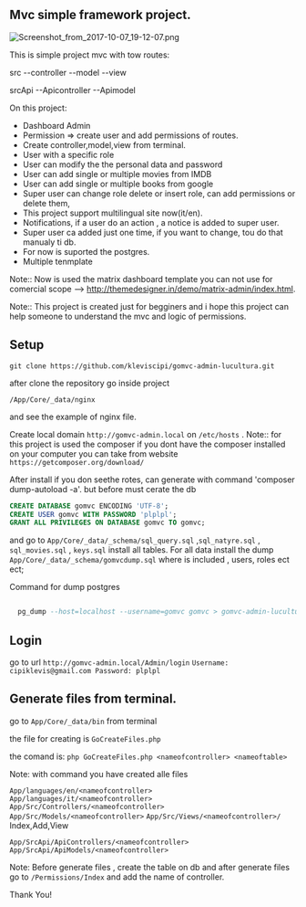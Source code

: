 ## Mvc simple framework project.


![Screenshot_from_2017-10-07_19-12-07.png](https://www.sourcecodester.com/sites/default/files/styles/medium/public/images/klevis/68747470733a2f2f7332302e706f7374696d672e6f72672f6f34356368313677742f53637265656e73686f745f66726f6d5f323031372d31302d30375f31392d31322d30372e706e67.png?itok=lwUUdPEi)



This is simple project mvc with tow routes:

src
	--controller
	--model
	--view

srcApi
	--Apicontroller
	--Apimodel

On this project:

* Dashboard Admin
* Permission => create user and add permissions of routes.
* Create controller,model,view from terminal.
* User with a specific role
* User can modify the the personal data and password
* User can add single or multiple movies from IMDB
* User can add single or multiple books from google
* Super user can change role delete or insert role, can add permissions or delete them,
* This project support multilingual site now(it/en).
* Notifications, if a user do an action , a notice is added to super user.
* Super user ca added just one time, if you want to change, tou do that manualy ti db.
* For now is suported the postgres.
* Multiple tenmplate

Note:: Now is used the matrix dashboard template you can not use for comercial scope  --> http://themedesigner.in/demo/matrix-admin/index.html.


Note:: This project is created just for begginers and i hope this project can help someone to understand the mvc and logic of permissions.

## Setup

`git clone https://github.com/kleviscipi/gomvc-admin-lucultura.git`

after clone the repository go inside project

`/App/Core/_data/nginx`

and see the example of nginx file.

Create  local domain `http://gomvc-admin.local` on `/etc/hosts` .
Note:: for this project is used the composer if you dont have the composer installed on your computer you can take from website `https://getcomposer.org/download/`

After install if you don seethe rotes, can generate with command 'composer dump-autoload -a'. but before must cerate the db
```SQL
CREATE DATABASE gomvc ENCODING 'UTF-8';
CREATE USER gomvc WITH PASSWORD 'plplpl';
GRANT ALL PRIVILEGES ON DATABASE gomvc TO gomvc;
```

and go to  `App/Core/_data/_schema/sql_query.sql` ,`sql_natyre.sql` , `sql_movies.sql` , `keys.sql` install all tables.
For all data install the dump   `App/Core/_data/_schema/gomvcdump.sql` where is included , users, roles ect ect;

Command for dump postgres

```SQL

  pg_dump --host=localhost --username=gomvc gomvc > gomvc-admin-lucultura/App/Core/_data/_schema/gomvcdump.sql

```

## Login
go to url `http://gomvc-admin.local/Admin/login`
``
Username: cipiklevis@gmail.com
Password: plplpl
``

## Generate files from terminal.

go to `App/Core/_data/bin` from terminal

the file for creating is `GoCreateFiles.php`

the comand is:  `php GoCreateFiles.php <nameofcontroller> <nameoftable>`

Note: with command you have created alle files

`App/languages/en/<nameofcontroller>`
`App/languages/it/<nameofcontroller>`
`App/Src/Controllers/<nameofcontroller>`
`App/Src/Models/<nameofcontroller>`
`App/Src/Views/<nameofcontroller>/` Index,Add,View

`App/SrcApi/ApiControllers/<nameofcontroller>`
`App/SrcApi/ApiModels/<nameofcontroller>`

Note: Before generate files  , create the table on db and after generate files go to `/Permissions/Index` and add the name of controller.

Thank You!
